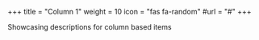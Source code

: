 +++
title = "Column 1"
weight = 10
icon = "fas fa-random"
#url = "#"
+++

Showcasing descriptions for column based items
